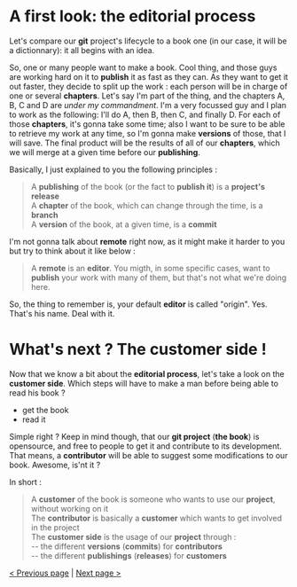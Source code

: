 
# A first look: the __editorial process__

Let's compare our **git** project's lifecycle to a book one (in our case, it will be a dictionnary): it all begins with an idea. 

So, one or many people want to make a book. Cool thing, and those guys are working hard on it to __publish__ it as fast as they can. 
As they want to get it out faster, they decide to split up the work : each person will be in charge of one or several __chapters__.
Let's say I'm part of the thing, and the chapters A, B, C and D are *under my commandment*. I'm a very focussed guy and I plan to work as the following: I'll do A, then B, then C, and finally D. For each of those __chapters__, it's gonna take some time; also I want to be sure to be able to retrieve my work at any time, so I'm gonna make __versions__ of those, that I will save.
The final product will be the results of all of our __chapters__, which we will merge at a given time before our __publishing__.

Basically, I just explained to you the following principles :
> A __publishing__ of the book (or the fact to __publish it__) is a **project's release**    
> A __chapter__ of the book, which can change through the time, is a **branch**    
> A __version__ of the book, at a given time, is a **commit**    

I'm not gonna talk about **remote** right now, as it might make it harder to you but try to think about it like below :
> A **remote** is an __editor__. You migth, in some specific cases, want to __publish__ your work with many of them, but that's not what we're doing here.

So, the thing to remember is, your default __editor__ is called "origin". Yes. That's his name. Deal with it.

# What's next ? The __customer side__ !

Now that we know a bit about the __editorial process__, let's take a look on the __customer side__.
Which steps will have to make a man before being able to read his book ?
- get the book
- read it

Simple right ?
Keep in mind though, that our **git project** (__the book__) is opensource, and free to people to get it and contribute to its development.
That means, a __contributor__ will be able to suggest some modifications to our book. Awesome, is'nt it ?

In short :
> A __customer__ of the book is someone who wants to use our **project**, without working on it    
> The __contributor__ is basically a __customer__ which wants to get involved in the project    
> The __customer side__ is the usage of our **project** through :    
> -- the different __versions__ (**commits**) for __contributors__    
> -- the different __publishings__ (**releases**) for __customers__    

[< Previous page](/README.md) | [Next page >](/doc/2-commands.md) 
